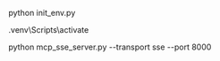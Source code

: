  
python init_env.py

 .venv\Scripts\activate
 
 python mcp_sse_server.py --transport sse --port 8000   